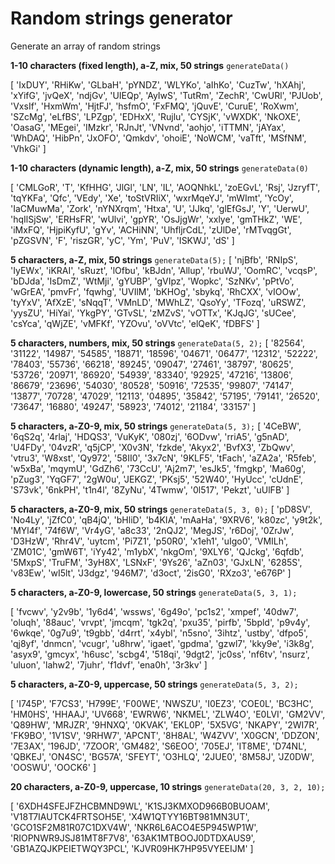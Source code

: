 # Random strings generator
Generate an array of random strings

**1-10 characters (fixed length), a-Z, mix, 50 strings**
``` generateData() ```

[
  'IxDUY', 'RHiKw', 'GLbaH', 'pYNDZ', 'WLYKo',
  'aIhKo', 'CuzTw', 'hXAhj', 'xYifG', 'jvQeX',
  'ndjGv', 'UIEQp', 'AyIwS', 'TutRm', 'ZechR',
  'CwURl', 'PJUob', 'VxsIf', 'HxmWm', 'HjtFJ',
  'hsfmO', 'FxFMQ', 'jQuvE', 'CuruE', 'RoXwm',
  'SZcMg', 'eLfBS', 'LPZgp', 'EDHxX', 'Rujlu',
  'CYSjK', 'vWXDK', 'NkOXE', 'OasaG', 'MEgei',
  'IMzkr', 'RJnJt', 'VNvnd', 'aohjo', 'iTTMN',
  'jAYax', 'WhDAQ', 'HibPn', 'JxOFO', 'Qmkdv',
  'ohoiE', 'NoWCM', 'vaTft', 'MSfNM', 'VhkGi'
]

**1-10 characters (dynamic length), a-Z, mix, 50 strings**
``` generateData(0) ```

[
  'CMLGoR',   'T',        'KfHHG',     'JlGl',
  'LN',       'IL',       'AOQNhkL',   'zoEGvL',
  'Rsj',      'JzryfT',   'tqYKFa',    'Qfc',
  'VEdy',     'Xe',       'toStVRIiX', 'wxrMqeYJ',
  'mWImt',    'YcOy',     'IaCMuwMa',  'Zork',
  'nYNXrqm',  'Htxa',     'U',         'JJkq',
  'glEfGsJ',  'Y',        'UerwU',     'hqIlSjSw',
  'ERHsFR',   'wUlvi',    'gpYR',      'OsJjgWr',
  'xxlye',    'gmTHkZ',   'WE',        'iMxFQ',
  'HjpiKyfU', 'gYv',      'ACHiNN',    'UhfljrCdL',
  'zUlDe',    'rMTvqgGt', 'pZGSVN',    'F',
  'riszGR',   'yC',       'Ym',        'PuV',
  'ISKWJ',    'dS'
]

**5 characters, a-Z, mix, 50 strings**
``` generateData(5); ``` 
[
  'njBfb', 'RNIpS', 'IyEWx', 'iKRAI', 'sRuzt',
  'lOfbu', 'kBJdn', 'Allup', 'rbuWJ', 'OomRC',
  'vcqsP', 'bDJda', 'IsDmZ', 'WtMji', 'gYUBP',
  'gVIpz', 'Wopkc', 'SzNKv', 'pPtVo', 'wGrEA',
  'pmvFr', 'fqwhg', 'UVIlM', 'bKHOg', 'sbykq',
  'RhCXX', 'vIOOw', 'tyYxV', 'AfXzE', 'sNqqT',
  'VMnLD', 'MWhLZ', 'QsoYy', 'TFozq', 'uRSWZ',
  'yysZU', 'HiYai', 'YkgPY', 'GTvSL', 'zMZvS',
  'vOTTx', 'KJqJG', 'sUCee', 'csYca', 'qWjZE',
  'vMFKf', 'YZOvu', 'oVVtc', 'elQeK', 'fDBFS'
]

**5 characters, numbers, mix, 50 strings**
``` generateData(5, 2); ``` 
[
  '82564', '31122', '14987', '54585', '18871',
  '18596', '04671', '06477', '12312', '52222',
  '78403', '55736', '66218', '89245', '09047',
  '27461', '38797', '80625', '53726', '20971',
  '86920', '54939', '83340', '92925', '47216',
  '13806', '86679', '23696', '54030', '80528',
  '50916', '72535', '99807', '74147', '13877',
  '70728', '47029', '12113', '04895', '35842',
  '57195', '79141', '26520', '73647', '16880',
  '49247', '58923', '74012', '21184', '33157'
]

**5 characters, a-Z0-9, mix, 50 strings**
``` generateData(5, 3); ``` 
[
  '4CeBW', '6qS2q', '4rlaj', 'HDQS3', 'VuKyK',
  '080zj', '6ODvw', 'rriA5', 'g5nAD', 'U4FDy',
  '04vzR', 'q5jCP', 'X0v3N', 'fzkde', 'Akyx2',
  'BvfX3', 'ZbQwv', 'vtru3', 'W8xst', 'Qy972',
  '58II0', '3x7cN', '9KLF5', 'tFach', 'aZA2a',
  'R5feb', 'w5xBa', 'mqymU', 'GdZh6', '73CcU',
  'Aj2m7', 'esJk5', 'fmgkp', 'Ma60g', 'pZug3',
  'YqGF7', '2gW0u', 'JEKGZ', 'PKsj5', '52W40',
  'HyUcc', 'cUdnE', 'S73vk', '6nkPH', 't1n4l',
  '8ZyNu', '4Twmw', '0l517', 'Pekzt', 'uUlFB'
]

**5 characters, a-Z0-9, mix, 50 strings**
``` generateData(5, 3, 0); ``` 
[
  'pD8SV', 'No4Ly', 'jZfC0', 'qB4jQ', 'bHliD',
  'b4KIA', 'mAaHa', '9XRV6', 'k80zc', 'y9t2k',
  'MYl4f', '74f6W', 'Vr4yG', 'a8c33', '2nQJ2',
  'MegJS', 'r6Doj', '0ZrJw', 'D3HzW', 'Rhr4V',
  'uytcm', 'Pi7Z1', 'p50R0', 'x1eh1', 'uIgo0',
  'VMILh', 'ZM01C', 'gmW6T', 'iYy42', 'm1ybX',
  'nkgOm', '9XLY6', 'QJckg', '6qfdb', '5MxpS',
  'TruFM', '3yH8X', 'LSNxF', '9Ys26', 'aZn03',
  'GJxLN', '6285S', 'v83Ew', 'wI5lt', 'J3dgz',
  '946M7', 'd3oct', '2isG0', 'RXzo3', 'e676P'
]

**5 characters, a-Z0-9, lowercase, 50 strings**
``` generateData(5, 3, 1); ``` 

[
  'fvcwv', 'y2v9b', '1y6d4', 'wssws', '6g49o',
  'pc1s2', 'xmpef', '40dw7', 'oluqh', '88auc',
  'vrvpt', 'jmcqm', 'tgk2q', 'pxu35', 'pirfb',
  '5bpld', 'p9v4y', '6wkqe', '0g7u9', 't9gbb',
  'd4rrt', 'x4ybl', 'n5sno', '3ihtz', 'ustby',
  'dfpo5', 'qj8yf', 'dnmcn', 'vcugr', 'u8hrw',
  'igaet', 'gpdma', 'gzwl7', 'kky9e', 'i3k8g',
  'asyx9', 'gmcyx', 'h6usc', 'scbg4', '518qi',
  '9dgt2', 'jc0ss', 'nf6tv', 'nsurz', 'uluon',
  'lahw2', '7juhr', 'f1dvf', 'ena0h', '3r3kv'
]

**5 characters, a-Z0-9, uppercase, 50 strings**
``` generateData(5, 3, 2); ``` 

[
  'I745P', 'F7CS3', 'H799E', 'F00WE', 'NWSZU',
  'I0EZ3', 'COE0L', 'BC3HC', 'HM0HS', 'HHAAJ',
  'UV668', 'EWRW6', 'NKMEL', 'ZLW4O', 'E0LVI',
  'GM2VV', 'Q89HW', 'MRJZR', '9HNXQ', '0KVAK',
  'EKL0P', '5X5VG', 'NKAPY', '2WI7R', 'FK9BO',
  '1V1SV', '9RHW7', 'APCNT', '8H8AL', 'W4ZVV',
  'X0GCN', 'DDZON', '7E3AX', '196JD', '7ZOOR',
  'GM482', 'S6EOO', '705EJ', 'IT8ME', 'D74NL',
  'QBKEJ', 'ON4SC', 'BG57A', 'SFEYT', 'O3HLQ',
  '2JUE0', '8M58J', 'JZ0DW', 'OOSWU', 'OOCK6'
]

**20 characters, a-Z0-9, uppercase, 10 strings**
``` generateData(20, 3, 2, 10); ``` 

[
  '6XDH4SFEJFZHCBMND9WL',
  'K1SJ3KMXOD966B0BUOAM',
  'V18T7IAUTCK4FRTSOH5E',
  'X4W1QTYY16BT981MN3UT',
  'GCO1SF2M81R07C1DXV4W',
  'NKR6L6ACO4E5P945WP1W',
  'RIOPNWR9JSJ81MT8F7V8',
  '63AK1MTBOOJ0DTDXAUS9',
  'GB1AZQJKPEIETWQY3PCL',
  'KJVR09HK7HP95VYEEIJM'
]